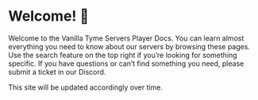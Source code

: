 # Welcome! 🥳

Welcome to the Vanilla Tyme Servers Player Docs. You can learn almost everything you need to know about our servers by browsing these pages. Use the search feature on the top right if you’re looking for something specific. If you have questions or can’t find something you need, please submit a ticket in our Discord. 

This site will be updated accordingly over time.